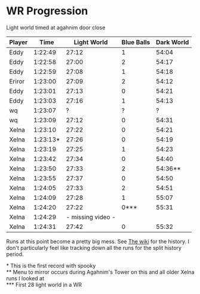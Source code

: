 # WR Progression

Light world timed at agahnim door close

| Player | Time      | Light World | Blue Balls | Dark World |
| ------ | ----      | ----------- | ---------- | ---------- |
| Eddy   | 1:22:49   | 27:12       | 1          | 54:04      |
| Eddy   | 1:22:58   | 27:00       | 2          | 54:17      |
| Eddy   | 1:22:59   | 27:08       | 1          | 54:18      |
| Eriror | 1:23:00   | 27:09       | 2          | 54:12      |
| Eddy   | 1:23:01   | 27:13       | 0          | 54:21      |
| Eddy   | 1:23:03   | 27:16       | 1          | 54:13      |
| wq     | 1:23:07   | ?           | ?          | ?          |
| wq     | 1:23:09   | 27:12       | 0          | 54:31      |
| Xelna  | 1:23:10   | 27:22       | 0          | 54:21      |
| Xelna  | 1:23:13\* | 27:26       | 0          | 54:19      |
| Xelna  | 1:23:19   | 27:25       | 1          | 54:23      |
| Xelna  | 1:23:42   | 27:34       | 0          | 54:40      |
| Xelna  | 1:23:50   | 27:33       | 2          | 54:36\*\*  |
| Xelna  | 1:23:55   | 27:37       | 0          | 54:50      |
| Xelna  | 1:24:05   | 27:33       | 2          | 54:51      |
| Xelna  | 1:24:09   | 27:28       | 1          | 55:07      |
| Xelna  | 1:24:20   | 27:22       | 0\*\*\*    | 55:31      |
| Xelna  | 1:24:29   | - missing video -                     |
| Xelna  | 1:24:31   | 27:42       | 0          | 55:32      |

Runs at this point become a pretty big mess. See [The wiki](https://alttp-wiki.net/index.php/Record_Progression) for the history. I don't particularly feel like tracking down all the runs for the split history period.


\* This is the first record with spooky  
\*\* Menu to mirror occurs during Agahnim's Tower on this and all older Xelna runs I looked at  
\*\*\* First 28 light world in a WR  
